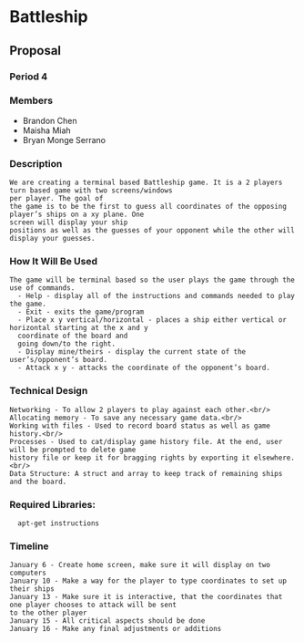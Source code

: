 # Battleship
## Proposal 
### Period 4 
### Members
  - Brandon Chen 
  - Maisha Miah
  - Bryan Monge Serrano

### Description
    We are creating a terminal based Battleship game. It is a 2 players turn based game with two screens/windows 
    per player. The goal of
    the game is to be the first to guess all coordinates of the opposing player’s ships on a xy plane. One 
    screen will display your ship
    positions as well as the guesses of your opponent while the other will display your guesses.

### How It Will Be Used
    The game will be terminal based so the user plays the game through the use of commands.
      - Help - display all of the instructions and commands needed to play the game.
      - Exit - exits the game/program
      - Place x y vertical/horizontal - places a ship either vertical or horizontal starting at the x and y 
      coordinate of the board and 
      going down/to the right.
      - Display mine/theirs - display the current state of the user’s/opponent’s board.
      - Attack x y - attacks the coordinate of the opponent’s board.

### Technical Design
    Networking - To allow 2 players to play against each other.<br/>
    Allocating memory - To save any necessary game data.<br/>
    Working with files - Used to record board status as well as game history.<br/>
    Processes - Used to cat/display game history file. At the end, user will be prompted to delete game 
    history file or keep it for bragging rights by exporting it elsewhere.<br/>
    Data Structure: A struct and array to keep track of remaining ships and the board. 

### Required Libraries:
	  apt-get instructions 

### Timeline
    January 6 - Create home screen, make sure it will display on two computers
    January 10 - Make a way for the player to type coordinates to set up their ships 
    January 13 - Make sure it is interactive, that the coordinates that one player chooses to attack will be sent 
    to the other player
    January 15 - All critical aspects should be done 
    January 16 - Make any final adjustments or additions


